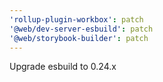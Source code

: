 ```yaml
---
'rollup-plugin-workbox': patch
'@web/dev-server-esbuild': patch
'@web/storybook-builder': patch
---
```


Upgrade esbuild to 0.24.x
